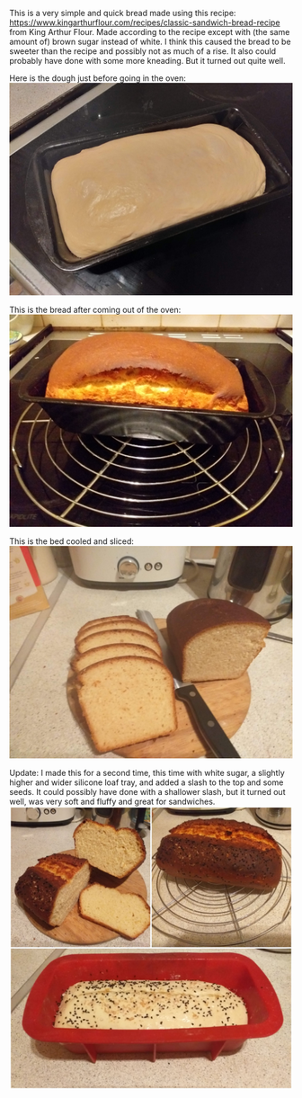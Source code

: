 This is a very simple and quick bread made using this recipe: https://www.kingarthurflour.com/recipes/classic-sandwich-bread-recipe from King Arthur Flour.
Made according to the recipe except with (the same amount of) brown sugar instead of white. I think this caused the bread to be sweeter than the recipe and possibly not
as much of a rise. It also could probably have done with some more kneading. But it turned out quite well.

Here is the dough just before going in the oven:
![alt text](../images/sandwich_bread_before_oven.jpg "Sandwich bread before oven")


This is the bread after coming out of the oven:
![alt text](../images/sandwich_bread_after_baking.jpg "Sandwich bread after baking")

This is the bed cooled and sliced:
![alt text](../images/sandwich_bread_sliced.jpg "Sandwich bread after cooling and slicing")

Update:
I made this for a second time, this time with white sugar, a slightly higher and wider silicone loaf tray, and added a slash to the top and some seeds. It could possibly have done with a shallower slash, but it turned out well, was very soft and fluffy and great for sandwiches. ![alt text](../images/sandwich_bread_2_collage.jpg "Collage of KAF sandwich bread second attempt")
